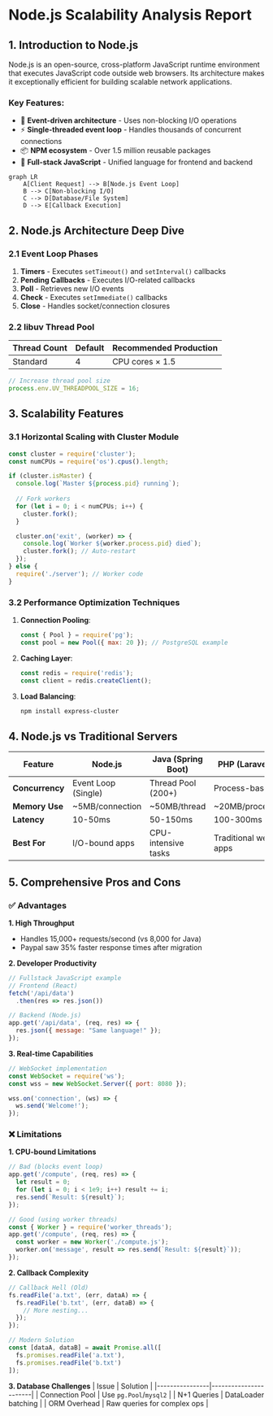 # Node.js Scalability Analysis Report

## 1. Introduction to Node.js
Node.js is an open-source, cross-platform JavaScript runtime environment that executes JavaScript code outside web browsers. Its architecture makes it exceptionally efficient for building scalable network applications.

### Key Features:
- 🚀 **Event-driven architecture** - Uses non-blocking I/O operations
- ⚡ **Single-threaded event loop** - Handles thousands of concurrent connections
- 📦 **NPM ecosystem** - Over 1.5 million reusable packages
- 🔄 **Full-stack JavaScript** - Unified language for frontend and backend

```mermaid
graph LR
    A[Client Request] --> B[Node.js Event Loop]
    B --> C[Non-blocking I/O]
    C --> D[Database/File System]
    D --> E[Callback Execution]
```

## 2. Node.js Architecture Deep Dive

### 2.1 Event Loop Phases
1. **Timers** - Executes `setTimeout()` and `setInterval()` callbacks
2. **Pending Callbacks** - Executes I/O-related callbacks
3. **Poll** - Retrieves new I/O events
4. **Check** - Executes `setImmediate()` callbacks
5. **Close** - Handles socket/connection closures

### 2.2 libuv Thread Pool
| Thread Count | Default | Recommended Production |
|-------------|---------|------------------------|
| Standard    | 4       | CPU cores × 1.5        |

```javascript
// Increase thread pool size
process.env.UV_THREADPOOL_SIZE = 16;
```

## 3. Scalability Features

### 3.1 Horizontal Scaling with Cluster Module
```javascript
const cluster = require('cluster');
const numCPUs = require('os').cpus().length;

if (cluster.isMaster) {
  console.log(`Master ${process.pid} running`);
  
  // Fork workers
  for (let i = 0; i < numCPUs; i++) {
    cluster.fork();
  }

  cluster.on('exit', (worker) => {
    console.log(`Worker ${worker.process.pid} died`);
    cluster.fork(); // Auto-restart
  });
} else {
  require('./server'); // Worker code
}
```

### 3.2 Performance Optimization Techniques
1. **Connection Pooling**:
   ```javascript
   const { Pool } = require('pg');
   const pool = new Pool({ max: 20 }); // PostgreSQL example
   ```
2. **Caching Layer**:
   ```javascript
   const redis = require('redis');
   const client = redis.createClient();
   ```
3. **Load Balancing**:
   ```bash
   npm install express-cluster
   ```

## 4. Node.js vs Traditional Servers

| Feature          | Node.js              | Java (Spring Boot)    | PHP (Laravel)       |
|-----------------|----------------------|-----------------------|---------------------|
| **Concurrency** | Event Loop (Single)  | Thread Pool (200+)    | Process-based       |
| **Memory Use**  | ~5MB/connection      | ~50MB/thread          | ~20MB/process       |
| **Latency**     | 10-50ms              | 50-150ms              | 100-300ms           |
| **Best For**    | I/O-bound apps       | CPU-intensive tasks   | Traditional web apps|

## 5. Comprehensive Pros and Cons

### ✅ Advantages

**1. High Throughput**
- Handles 15,000+ requests/second (vs 8,000 for Java)
- Paypal saw 35% faster response times after migration

**2. Developer Productivity**
```javascript
// Fullstack JavaScript example
// Frontend (React)
fetch('/api/data')
  .then(res => res.json())

// Backend (Node.js)
app.get('/api/data', (req, res) => {
  res.json({ message: "Same language!" });
});
```

**3. Real-time Capabilities**
```javascript
// WebSocket implementation
const WebSocket = require('ws');
const wss = new WebSocket.Server({ port: 8080 });

wss.on('connection', (ws) => {
  ws.send('Welcome!');
});
```

### ❌ Limitations

**1. CPU-bound Limitations**
```javascript
// Bad (blocks event loop)
app.get('/compute', (req, res) => {
  let result = 0;
  for (let i = 0; i < 1e9; i++) result += i;
  res.send(`Result: ${result}`);
});

// Good (using worker threads)
const { Worker } = require('worker_threads');
app.get('/compute', (req, res) => {
  const worker = new Worker('./compute.js');
  worker.on('message', result => res.send(`Result: ${result}`));
});
```

**2. Callback Complexity**
```javascript
// Callback Hell (Old)
fs.readFile('a.txt', (err, dataA) => {
  fs.readFile('b.txt', (err, dataB) => {
    // More nesting...
  });
});

// Modern Solution
const [dataA, dataB] = await Promise.all([
  fs.promises.readFile('a.txt'),
  fs.promises.readFile('b.txt')
]);
```

**3. Database Challenges**
| Issue           | Solution               |
|----------------|-----------------------|
| Connection Pool | Use `pg.Pool`/`mysql2` |
| N+1 Queries     | DataLoader batching    |
| ORM Overhead    | Raw queries for complex ops |
```
